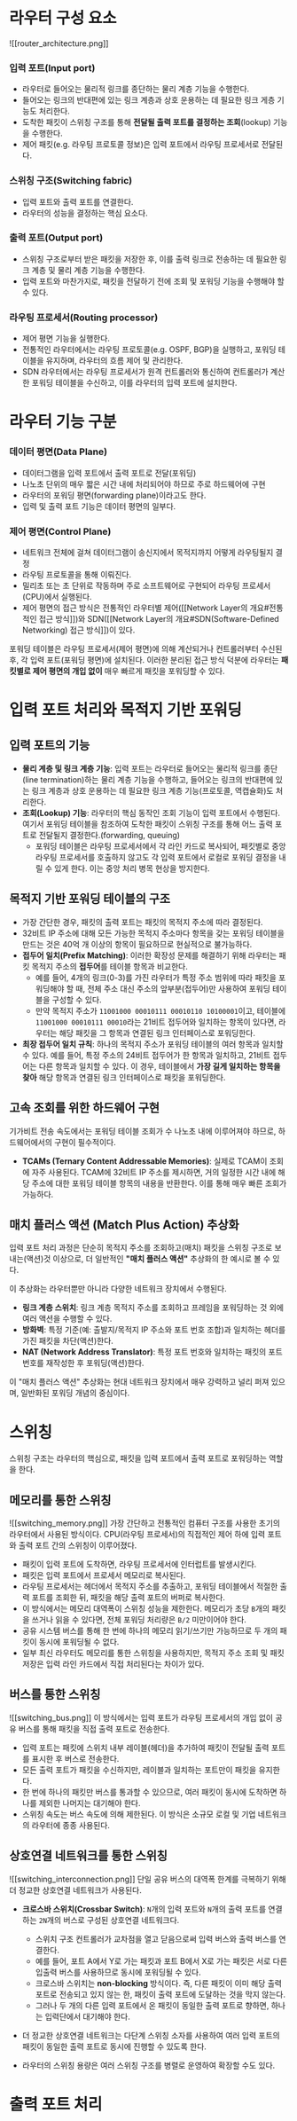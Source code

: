 # 라우터 구성 요소
![[router_architecture.png]]
### 입력 포트(Input port)
- 라우터로 들어오는 물리적 링크를 종단하는 물리 계층 기능을 수행한다.
- 들어오는 링크의 반대편에 있는 링크 계층과 상호 운용하는 데 필요한 링크 게층 기능도 처리한다.
- 도착한 패킷이 스위칭 구조를 통해 **전달될 출력 포트를 결정하는 조회**(lookup) 기능을 수행한다.
- 제어 패킷(e.g. 라우팅 프로토콜 정보)은 입력 포트에서 라우팅 프로세서로 전달된다.
### 스위칭 구조(Switching fabric)
- 입력 포트와 출력 포트를 연결한다.
- 라우터의 성능을 결정하는 핵심 요소다.
### 출력 포트(Output port)
- 스위칭 구조로부터 받은 패킷을 저장한 후, 이를 출력 링크로 전송하는 데 필요한 링크 계층 및 물리 계층 기능을 수행한다.
- 입력 포트와 마찬가지로, 패킷을 전달하기 전에 조회 및 포워딩 기능을 수행해야 할 수 있다.
### 라우팅 프로세서(Routing processor)
- 제어 평면 기능을 실행한다.
- 전통적인 라우터에서는 라우팅 프로토콜(e.g. OSPF, BGP)을 실행하고, 포워딩 테이블을 유지하며, 라우터의 흐름 제어 및 관리한다.
- SDN 라우터에서는 라우팅 프로세서가 원격 컨트롤러와 통신하여 컨트롤러가 계산한 포워딩 테이블을 수신하고, 이를 라우터의 입력 포트에 설치한다.
# 라우터 기능 구분
### 데이터 평면(Data Plane)
- 데이터그램을 입력 포트에서 출력 포트로 전달(포워딩)
- 나노초 단위의 매우 짧은 시간 내에 처리되어야 하므로 주로 하드웨어에 구현
- 라우터의 포워딩 평면(forwarding plane)이라고도 한다.
- 입력 및 출력 포트 기능은 데이터 평면의 일부다.
### 제어 평면(Control Plane)
- 네트워크 전체에 걸쳐 데이터그램이 송신지에서 목적지까지 어떻게 라우팅될지 결정
- 라우팅 프로토콜을 통해 이뤄진다.
- 밀리초 또는 초 단위로 작동하며 주로 소프트웨어로 구현되어 라우팅 프로세서(CPU)에서 실행된다.
- 제어 평면의 접근 방식은 전통적인 라우터별 제어([[Network Layer의 개요#전통적인 접근 방식]])와 SDN([[Network Layer의 개요#SDN(Software-Defined Networking) 접근 방식]])이 있다.

포워딩 테이블은 라우팅 프로세서(제어 평면)에 의해 계산되거나 컨트롤러부터 수신된 후, 각 입력 포트(포워딩 평면)에 설치된다. 이러한 분리된 접근 방식 덕분에 라우터는 **패킷별로 제어 평면의 개입 없이** 매우 빠르게 패킷을 포워딩할 수 있다.

# 입력 포트 처리와 목적지 기반 포워딩
## 입력 포트의 기능
- **물리 계층 및 링크 계층 기능**: 입력 포트는 라우터로 들어오는 물리적 링크를 종단(line termination)하는 물리 계층 기능을 수행하고, 들어오는 링크의 반대편에 있는 링크 계층과 상호 운용하는 데 필요한 링크 계층 기능(프로토콜, 역캡슐화)도 처리한다.
- **조회(Lookup) 기능**: 라우터의 핵심 동작인 조회 기능이 입력 포트에서 수행된다. 여기서 포워딩 테이블을 참조하여 도착한 패킷이 스위칭 구조를 통해 어느 출력 포트로 전달될지 결정한다.(forwarding, queuing)
    - 포워딩 테이블은 라우팅 프로세서에서 각 라인 카드로 복사되어, 패킷별로 중앙 라우팅 프로세서를 호출하지 않고도 각 입력 포트에서 로컬로 포워딩 결정을 내릴 수 있게 한다. 이는 중앙 처리 병목 현상을 방지한다.
## 목적지 기반 포워딩 테이블의 구조
- 가장 간단한 경우, 패킷의 출력 포트는 패킷의 목적지 주소에 따라 결정된다.
- 32비트 IP 주소에 대해 모든 가능한 목적지 주소마다 항목을 갖는 포워딩 테이블을 만드는 것은 40억 개 이상의 항목이 필요하므로 현실적으로 불가능하다.
- **접두어 일치(Prefix Matching)**: 이러한 확장성 문제를 해결하기 위해 라우터는 패킷 목적지 주소의 **접두어**를 테이블 항목과 비교한다.
    - 예를 들어, 4개의 링크(0-3)를 가진 라우터가 특정 주소 범위에 따라 패킷을 포워딩해야 할 때, 전체 주소 대신 주소의 앞부분(접두어)만 사용하여 포워딩 테이블을 구성할 수 있다.
    - 만약 목적지 주소가 `11001000 00010111 00010110 10100001`이고, 테이블에 `11001000 00010111 00010`라는 21비트 접두어와 일치하는 항목이 있다면, 라우터는 해당 패킷을 그 항목과 연결된 링크 인터페이스로 포워딩한다.
- **최장 접두어 일치 규칙**: 하나의 목적지 주소가 포워딩 테이블의 여러 항목과 일치할 수 있다. 예를 들어, 특정 주소의 24비트 접두어가 한 항목과 일치하고, 21비트 접두어는 다른 항목과 일치할 수 있다. 이 경우, 테이블에서 **가장 길게 일치하는 항목을 찾아** 해당 항목과 연결된 링크 인터페이스로 패킷을 포워딩한다.
## 고속 조회를 위한 하드웨어 구현
기가비트 전송 속도에서는 포워딩 테이블 조회가 수 나노초 내에 이루어져야 하므로, 하드웨어에서의 구현이 필수적이다.
- **TCAMs (Ternary Content Addressable Memories)**: 실제로 TCAM이 조회에 자주 사용된다. TCAM에 32비트 IP 주소를 제시하면, 거의 일정한 시간 내에 해당 주소에 대한 포워딩 테이블 항목의 내용을 반환한다. 이를 통해 매우 빠른 조회가 가능하다.
## 매치 플러스 액션 (Match Plus Action) 추상화
입력 포트 처리 과정은 단순히 목적지 주소를 조회하고(매치) 패킷을 스위칭 구조로 보내는(액션)것 이상으로, 더 일반적인 **"매치 플러스 액션"** 추상화의 한 예시로 볼 수 있다.

이 추상화는 라우터뿐만 아니라 다양한 네트워크 장치에서 수행된다.
- **링크 계층 스위치**: 링크 계층 목적지 주소를 조회하고 프레임을 포워딩하는 것 외에 여러 액션을 수행할 수 있다.
- **방화벽**: 특정 기준(예: 출발지/목적지 IP 주소와 포트 번호 조합)과 일치하는 헤더를 가진 패킷을 차단(액션)한다.     
- **NAT (Network Address Translator)**: 특정 포트 번호와 일치하는 패킷의 포트 번호를 재작성한 후 포워딩(액션)한다.

이 "매치 플러스 액션" 추상화는 현대 네트워크 장치에서 매우 강력하고 널리 퍼져 있으며, 일반화된 포워딩 개념의 중심이다.

# 스위칭
스위칭 구조는 라우터의 핵심으로, 패킷을 입력 포트에서 출력 포트로 포워딩하는 역할을 한다.
## 메모리를 통한 스위칭
![[switching_memory.png]]
가장 간단하고 전통적인 컴퓨터 구조를 사용한 초기의 라우터에서 사용된 방식이다.
CPU(라우팅 프로세서)의 직접적인 제어 하에 입력 포트와 출력 포트 간의 스위칭이 이루어졌다.
- 패킷이 입력 포트에 도착하면, 라우팅 프로세서에 인터럽트를 발생시킨다.
- 패킷은 입력 포트에서 프로세서 메모리로 복사된다.
- 라우팅 프로세서는 헤더에서 목적지 주소를 추출하고, 포워딩 테이블에서 적절한 출력 포트를 조회한 뒤, 패킷을 해당 출력 포트의 버퍼로 복사한다.
- 이 방식에서는 메모리 대역폭이 스위칭 성능을 제한한다. 메모리가 초당 `B`개의 패킷을 쓰거나 읽을 수 있다면, 전체 포워딩 처리량은 `B/2` 미만이어야 한다. 
- 공유 시스템 버스를 통해 한 번에 하나의 메모리 읽기/쓰기만 가능하므로 두 개의 패킷이 동시에 포워딩될 수 없다.
- 일부 최신 라우터도 메모리를 통한 스위칭을 사용하지만, 목적지 주소 조회 및 패킷 저장은 입력 라인 카드에서 직접 처리된다는 차이가 있다.
## 버스를 통한 스위칭
![[switching_bus.png]]
이 방식에서는 입력 포트가 라우팅 프로세서의 개입 없이 공유 버스를 통해 패킷을 직접 출력 포트로 전송한다.
- 입력 포트는 패킷에 스위치 내부 레이블(헤더)을 추가하여 패킷이 전달될 출력 포트를 표시한 후 버스로 전송한다.
- 모든 출력 포트가 패킷을 수신하지만, 레이블과 일치하는 포트만이 패킷을 유지한다.
- 한 번에 하나의 패킷만 버스를 통과할 수 있으므로, 여러 패킷이 동시에 도착하면 하나를 제외한 나머지는 대기해야 한다.
- 스위칭 속도는 버스 속도에 의해 제한된다. 이 방식은 소규모 로컬 및 기업 네트워크의 라우터에 종종 사용된다.
## 상호연결 네트워크를 통한 스위칭
![[switching_interconnection.png]]
단일 공유 버스의 대역폭 한계를 극복하기 위해 더 정교한 상호연결 네트워크가 사용된다.
- **크로스바 스위치(Crossbar Switch)**: `N`개의 입력 포트와 `N`개의 출력 포트를 연결하는 `2N`개의 버스로 구성된 상호연결 네트워크다.
    - 스위치 구조 컨트롤러가 교차점을 열고 닫음으로써 입력 버스와 출력 버스를 연결한다.
    - 예를 들어, 포트 A에서 Y로 가는 패킷과 포트 B에서 X로 가는 패킷은 서로 다른 입출력 버스를 사용하므로 동시에 포워딩될 수 있다.
    - 크로스바 스위치는 **non-blocking** 방식이다. 즉, 다른 패킷이 이미 해당 출력 포트로 전송되고 있지 않는 한, 패킷이 출력 포트에 도달하는 것을 막지 않는다.
    - 그러나 두 개의 다른 입력 포트에서 온 패킷이 동일한 출력 포트로 향하면, 하나는 입력단에서 대기해야 한다.

- 더 정교한 상호연결 네트워크는 다단계 스위칭 소자를 사용하여 여러 입력 포트의 패킷이 동일한 출력 포트로 동시에 진행할 수 있도록 한다. 
- 라우터의 스위칭 용량은 여러 스위칭 구조를 병렬로 운영하여 확장할 수도 있다.
# 출력 포트 처리
